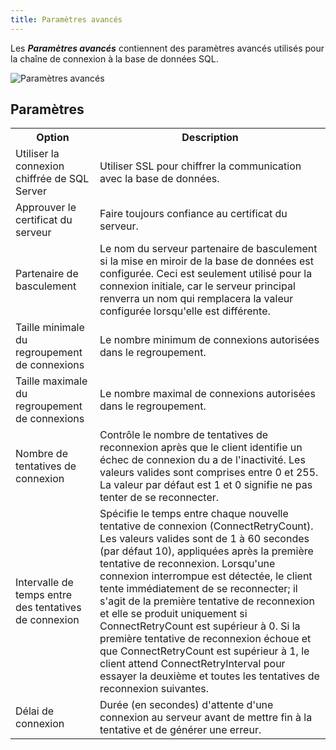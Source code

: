 ```yaml
---
title: Paramètres avancés
---
```

Les ***Paramètres avancés*** contiennent des paramètres avancés utilisés pour la chaîne de connexion à la base de données SQL. 

![Paramètres avancés](/img/fr/server/ServerOp8003.png) 

## Paramètres 

<table>
	<tr>
		<th>
Option 
		</th>
		<th>
Description 
		</th>
	</tr>
	<tr>
		<td>
Utiliser la connexion chiffrée de SQL Server 
		</td>
		<td>
Utiliser SSL pour chiffrer la communication avec la base de données. 
		</td>
	</tr>
	<tr>
		<td>
Approuver le certificat du serveur 
		</td>
		<td>
Faire toujours confiance au certificat du serveur. 
		</td>
	</tr>
	<tr>
		<td>
Partenaire de basculement 
		</td>
		<td>
Le nom du serveur partenaire de basculement si la mise en miroir de la base de données est configurée. Ceci est seulement utilisé pour la connexion initiale, car le serveur principal renverra un nom qui remplacera la valeur configurée lorsqu'elle est différente. 
		</td>
	</tr>
	<tr>
		<td>
Taille minimale du regroupement de connexions 
		</td>
		<td>
Le nombre minimum de connexions autorisées dans le regroupement. 
		</td>
	</tr>
	<tr>
		<td>
Taille maximale du regroupement de connexions 
		</td>
		<td>
Le nombre maximal de connexions autorisées dans le regroupement. 
		</td>
	</tr>
	<tr>
		<td>
Nombre de tentatives de connexion 
		</td>
		<td>
Contrôle le nombre de tentatives de reconnexion après que le client identifie un échec de connexion du a de l'inactivité. Les valeurs valides sont comprises entre 0 et 255. La valeur par défaut est 1 et 0 signifie ne pas tenter de se reconnecter. 
		</td>
	</tr>
	<tr>
		<td>
Intervalle de temps entre des tentatives de connexion 
		</td>
		<td>
Spécifie le temps entre chaque nouvelle tentative de connexion (ConnectRetryCount). Les valeurs valides sont de 1 à 60 secondes (par défaut 10), appliquées après la première tentative de reconnexion. Lorsqu'une connexion interrompue est détectée, le client tente immédiatement de se reconnecter; il s'agit de la première tentative de reconnexion et elle se produit uniquement si ConnectRetryCount est supérieur à 0. Si la première tentative de reconnexion échoue et que ConnectRetryCount est supérieur à 1, le client attend ConnectRetryInterval pour essayer la deuxième et toutes les tentatives de reconnexion suivantes. 
		</td>
	</tr>
	<tr>
		<td>
Délai de connexion 
		</td>
		<td>
Durée (en secondes) d'attente d'une connexion au serveur avant de mettre fin à la tentative et de générer une erreur. 
		</td>
	</tr>
</table>


